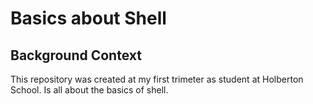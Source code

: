 <h1 class="gap"> Basics about Shell </h1>

<h2> Background Context </h2>
<p> This repository was created at my first trimeter as student at Holberton School. Is all about the basics of shell.</p>
